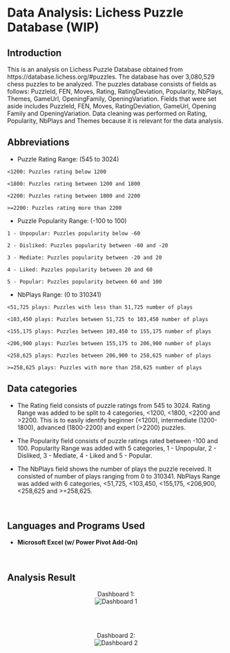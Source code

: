 <h1>Data Analysis: Lichess Puzzle Database (WIP)</h1>

<h2>Introduction</h2>
This is an analysis on Lichess Puzzle Database obtained from https://database.lichess.org/#puzzles. The database has over 3,080,529 chess puzzles to be analyzed. The puzzles database consists of fields as follows: PuzzleId, FEN, Moves, Rating, RatingDeviation, Popularity, NbPlays, Themes, GameUrl, OpeningFamily, OpeningVariation. Fields that were set aside includes PuzzleId, FEN, Moves, RatingDeviation, GameUrl, Opening Family and OpeningVariation. Data cleaning was performed on Rating, Popularity, NbPlays and Themes because it is relevant for the data analysis.

<h2>Abbreviations</h2>

- Puzzle Rating Range: (545 to 3024)

`<1200: Puzzles rating below 1200`

`<1800: Puzzles rating between 1200 and 1800`

`<2200: Puzzles rating between 1800 and 2200`

`>=2200: Puzzles rating more than 2200`

- Puzzle Popularity Range: (-100 to 100)

`1 - Unpopular: Puzzles popularity below -60`

`2 - Disliked: Puzzles popularity between -60 and -20`

`3 - Mediate: Puzzles popularity between -20 and 20`

`4 - Liked: Puzzles popularity between 20 and 60`

`5 - Popular: Puzzles popularity between 60 and 100`

- NbPlays Range: (0 to 310341)

`<51,725 plays: Puzzles with less than 51,725 number of plays`

`<103,450 plays: Puzzles between 51,725 to 103,450 number of plays`

`<155,175 plays: Puzzles between 103,450 to 155,175 number of plays`

`<206,900 plays: Puzzles between 155,175 to 206,900 number of plays`

`<258,625 plays: Puzzles between 206,900 to 258,625 number of plays`

`>=258,625 plays: Puzzles with more than 258,625 number of plays`


<h2>Data categories</h2>

- The Rating field consists of puzzle ratings from 545 to 3024. Rating Range was added to be split to 4 categories,  <1200, <1800, <2200 and >2200. This is to easily identify beginner (<1200), intermediate (1200-1800), advanced (1800-2200) and expert (>2200) puzzles.  

- The Popularity field consists of puzzle ratings rated between -100 and 100. Popularity Range was added with 5 categories, 1 - Unpopular, 2 - Disliked, 3 - Mediate, 4 - Liked and 5 - Popular.  

- The NbPlays field shows the number of plays the puzzle received. It consisted of number of plays ranging from 0 to 310341. NbPlays Range was added with 6 categories, <51,725, <103,450, <155,175, <206,900, <258,625 and >=258,625.
<br/>


<h2>Languages and Programs Used</h2>

- <b>Microsoft Excel (w/ Power Pivot Add-On)</b> 
<br />

<h2>Analysis Result</h2>

<p align="center">
Dashboard 1: <br/>
  <img src="https://user-images.githubusercontent.com/122200000/223208200-261d805c-d6be-42c2-aec2-d60ff9eed03f.png" alt="Dashboard 1"/>
</p>
<br />

<br />
<p align="center">
Dashboard 2:  <br/>
<img src="https://user-images.githubusercontent.com/122200000/223208495-362094a3-a322-42d9-a82c-3b8a5427d729.png" alt="Dashboard 2"/>
</p>
<br />
